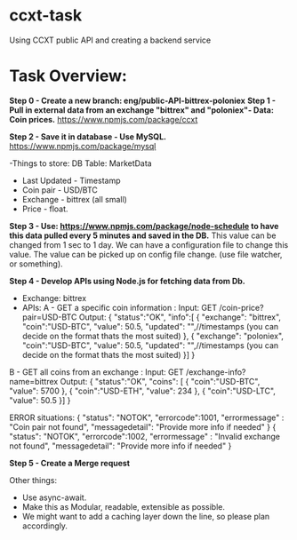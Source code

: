 # ccxt-task
Using CCXT public API and creating a backend service

# Task Overview:
**Step 0 - Create a new branch: eng/public-API-bittrex-poloniex**
**Step 1 - Pull in external data from an exchange "bittrex" and "poloniex"- Data: Coin prices.**
https://www.npmjs.com/package/ccxt

**Step 2 - Save it in database - Use MySQL.**
https://www.npmjs.com/package/mysql

-Things to store:
DB Table: MarketData
- Last Updated - Timestamp
- Coin pair - USD/BTC
- Exchange - bittrex (all small)
- Price - float.

**Step 3 - Use: https://www.npmjs.com/package/node-schedule to have this data pulled every 5 minutes and saved in the DB.**
This value can be changed from 1 sec to 1 day. We can have a configuration file to change this value. The value can be picked up on config file change. (use file watcher, or something).

**Step 4 - Develop APIs using Node.js for fetching data from Db.**

- Exchange: bittrex
- APIs:
A - GET a specific coin information :
Input: GET /coin-price?pair=USD-BTC
Output: { "status":"OK",
        "info":[
        {
            "exchange": "bittrex",
            "coin":"USD-BTC",
            "value": 50.5,
            "updated": "",//timestamps (you can decide on the format thats the most suited)
        },
        {
            "exchange": "poloniex",
            "coin":"USD-BTC",
            "value": 50.5,
            "updated": "",//timestamps (you can decide on the format thats the most suited)
        }]
}

B - GET all coins from an exchange :
Input: GET /exchange-info?name=bittrex
Output: {
    "status":"OK",
    "coins": [
    {
        "coin":"USD-BTC",
        "value": 5700
    },
    {
        "coin":"USD-ETH",
        "value": 234
    },
    {
        "coin":"USD-LTC",
        "value": 50.5
    }]
}

ERROR situations:
{
    "status": "NOTOK",
        "errorcode":1001,
        "errormessage" : "Coin pair not found",
        "messagedetail": "Provide more info if needed"
}
{
    "status": "NOTOK",
        "errorcode":1002,
        "errormessage" : "Invalid exchange not found",
        "messagedetail": "Provide more info if needed"
}


**Step 5 - Create a Merge request**

Other things:
- Use async-await.
- Make this as Modular, readable, extensible as possible.
- We might want to add a caching layer down the line, so please plan accordingly.


